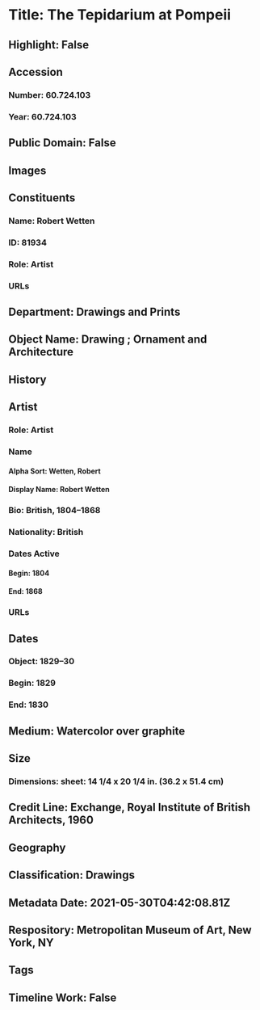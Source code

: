 # Title: The Tepidarium at Pompeii
## Highlight: False
## Accession
### Number: 60.724.103
### Year: 60.724.103
## Public Domain: False
## Images
## Constituents
### Name: Robert Wetten
### ID: 81934
### Role: Artist
### URLs
## Department: Drawings and Prints
## Object Name: Drawing ; Ornament and Architecture
## History
## Artist
### Role: Artist
### Name
#### Alpha Sort: Wetten, Robert
#### Display Name: Robert Wetten
### Bio: British, 1804–1868
### Nationality: British
### Dates Active
#### Begin: 1804
#### End: 1868
### URLs
## Dates
### Object: 1829–30
### Begin: 1829
### End: 1830
## Medium: Watercolor over graphite
## Size
### Dimensions: sheet: 14 1/4 x 20 1/4 in. (36.2 x 51.4 cm)
## Credit Line: Exchange, Royal Institute of British Architects, 1960
## Geography
## Classification: Drawings
## Metadata Date: 2021-05-30T04:42:08.81Z
## Respository: Metropolitan Museum of Art, New York, NY
## Tags
## Timeline Work: False